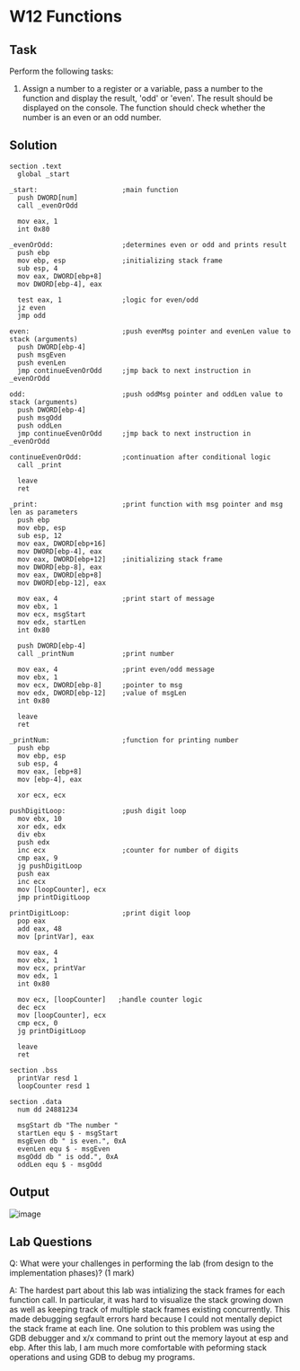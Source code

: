 # W12 Functions

## Task

Perform the following tasks:

1. Assign a number to a register or a variable, pass a number to the function and display the result, 'odd' or 'even'. The result should be displayed on the console. The function should check whether the number is an even or an odd number.

## Solution

```assembly
section .text
  global _start

_start:                     ;main function
  push DWORD[num]
  call _evenOrOdd

  mov eax, 1
  int 0x80

_evenOrOdd:                 ;determines even or odd and prints result
  push ebp
  mov ebp, esp              ;initializing stack frame
  sub esp, 4
  mov eax, DWORD[ebp+8]
  mov DWORD[ebp-4], eax

  test eax, 1               ;logic for even/odd
  jz even
  jmp odd

even:                       ;push evenMsg pointer and evenLen value to stack (arguments)
  push DWORD[ebp-4]
  push msgEven     
  push evenLen
  jmp continueEvenOrOdd     ;jmp back to next instruction in _evenOrOdd

odd:                        ;push oddMsg pointer and oddLen value to stack (arguments)
  push DWORD[ebp-4]
  push msgOdd
  push oddLen
  jmp continueEvenOrOdd     ;jmp back to next instruction in _evenOrOdd

continueEvenOrOdd:          ;continuation after conditional logic
  call _print

  leave
  ret

_print:                     ;print function with msg pointer and msg len as parameters
  push ebp
  mov ebp, esp
  sub esp, 12
  mov eax, DWORD[ebp+16]
  mov DWORD[ebp-4], eax
  mov eax, DWORD[ebp+12]    ;initializing stack frame
  mov DWORD[ebp-8], eax
  mov eax, DWORD[ebp+8]
  mov DWORD[ebp-12], eax

  mov eax, 4                ;print start of message
  mov ebx, 1
  mov ecx, msgStart
  mov edx, startLen
  int 0x80

  push DWORD[ebp-4]
  call _printNum            ;print number

  mov eax, 4                ;print even/odd message
  mov ebx, 1
  mov ecx, DWORD[ebp-8]     ;pointer to msg
  mov edx, DWORD[ebp-12]    ;value of msgLen
  int 0x80

  leave
  ret

_printNum:                  ;function for printing number
  push ebp
  mov ebp, esp
  sub esp, 4
  mov eax, [ebp+8]
  mov [ebp-4], eax

  xor ecx, ecx

pushDigitLoop:              ;push digit loop
  mov ebx, 10
  xor edx, edx
  div ebx
  push edx
  inc ecx                   ;counter for number of digits
  cmp eax, 9
  jg pushDigitLoop
  push eax
  inc ecx
  mov [loopCounter], ecx
  jmp printDigitLoop

printDigitLoop:             ;print digit loop
  pop eax
  add eax, 48
  mov [printVar], eax

  mov eax, 4
  mov ebx, 1
  mov ecx, printVar
  mov edx, 1
  int 0x80

  mov ecx, [loopCounter]   ;handle counter logic
  dec ecx
  mov [loopCounter], ecx
  cmp ecx, 0
  jg printDigitLoop

  leave
  ret

section .bss
  printVar resd 1
  loopCounter resd 1

section .data
  num dd 24881234

  msgStart db "The number "
  startLen equ $ - msgStart
  msgEven db " is even.", 0xA
  evenLen equ $ - msgEven
  msgOdd db " is odd.", 0xA
  oddLen equ $ - msgOdd
```
## Output
![image](https://github.com/user-attachments/assets/fb60e112-0a2e-4f62-91fa-7ed7f6e34883)

## Lab Questions

Q: What were your challenges in performing the lab (from design to the implementation phases)? (1 mark)

A: The hardest part about this lab was intializing the stack frames for each function call.  In particular, it was hard to visualize the stack growing down as well as keeping track of multiple stack frames existing concurrently.  This made debugging segfault errors hard because I could not mentally depict the stack frame at each line.  One solution to this problem was using the GDB debugger and x/x command to print out the memory layout at esp and ebp.  After this lab, I am much more comfortable with peforming stack operations and using GDB to debug my programs.
